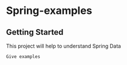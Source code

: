 # Spring-examples

## Getting Started

This project will help to understand Spring Data
```
Give examples
```
